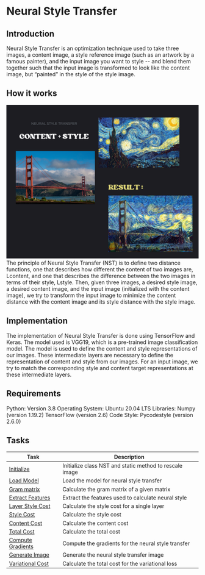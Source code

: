 # Neural Style Transfer

## Introduction
Neural Style Transfer is an optimization technique used to take three images, a content image, a style reference image (such as an artwork by a famous painter), and the input image you want to style -- and blend them together such that the input image is transformed to look like the content image, but “painted” in the style of the style image.

## How it works
![NST](NST.png)
The principle of Neural Style Transfer (NST) is to define two distance functions, one that describes how different the content of two images are, Lcontent, and one that describes the difference between the two images in terms of their style, Lstyle. Then, given three images, a desired style image, a desired content image, and the input image (initialized with the content image), we try to transform the input image to minimize the content distance with the content image and its style distance with the style image.

## Implementation
The implementation of Neural Style Transfer is done using TensorFlow and Keras. The model used is VGG19, which is a pre-trained image classification model. The model is used to define the content and style representations of our images. These intermediate layers are necessary to define the representation of content and style from our images. For an input image, we try to match the corresponding style and content target representations at these intermediate layers.

## Requirements
Python: Version 3.8
Operating System: Ubuntu 20.04 LTS
Libraries:
Numpy (version 1.19.2)
TensorFlow (version 2.6)
Code Style: Pycodestyle (version 2.6.0)

## Tasks
| Task                                    | Description                                             |
|-----------------------------------------|---------------------------------------------------------|
| [Initialize](./0-neural_style.py)       | Initialize class NST and static method to rescale image |
| [Load Model](./1-neural_style.py)       | Load the model for neural style transfer |
| [Gram matrix](./2-neural_style.py)      | Calculate the gram matrix of a given matrix |
| [Extract Features](./3-neural_style.py) | Extract the features used to calculate neural style |
| [Layer Style Cost](./4-neural_style.py) | Calculate the style cost for a single layer |
| [Style Cost](./5-neural_style.py)       | Calculate the style cost |
| [Content Cost](./6-neural_style.py)     | Calculate the content cost |
| [Total Cost](./7-neural_style.py)       | Calculate the total cost |
| [Compute Gradients](./8-neural_style.py)| Compute the gradients for the neural style transfer |
| [Generate Image](./9-neural_style.py)   | Generate the neural style transfer image |
|[Variational Cost](./10-neural_style.py) | Calculate the total cost for the variational loss |
